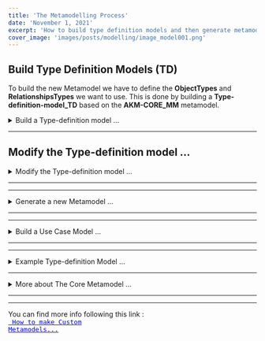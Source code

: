 ```yaml
---
title: 'The Metamodelling Process'
date: 'November 1, 2021'
excerpt: 'How to build type definition models and then generate metamodels.'
cover_image: 'images/posts/modelling/image_model001.png'
---
```


## Build Type Definition Models (TD)

To build the new Metamodel we have to define the **ObjectTypes** and **RelationshipsTypes** we want to use.
This is done by building a **Type-definition-model_TD** based on the **AKM-CORE_MM** metamodel. 

<details>  <summary>Build a Type-definition model ...</summary>

... 

### Create Initial Containers ...

<details>  <summary>Create Initial Containers ...</summary>


Let us start with an empty model and the built-in ***AKM-Core_MM*** metamodel:

![Initial page with blank modelling area and AKM-Core_MM types in the Palette](/images/posts/modelling/image_model001.png)

The left pane contains the object types in the initial metamodel, that the user can use to build a type definition model.


From the Palette (left pane) drag the ***Container*** type and drop it into the Modelling area.

Click on the name and edit ***name*** ( Name it  ***"Domain Types"*** i.e. ***"Bikerental Types"***).

Right-Click the object to edit  ***description***.


<a href="images/help/Demo-InitialContainers.png" target="_blank">
<code style="color: blue"> 
<font size="2" weight="bold">

![Create EntityType](images/help/Demo-InitialContainers.png)

</font>
</code>
Click on the picture to open in New Tab!</a>

</details>

---

### Create EntityTypes ...

<details>  <summary>Create EntityTypes ...</summary>

From the Palette (left pane) drag the ***EntityType*** and drop it into the Container ***"Domain" Types***. Click on the name and edit ***name***.
Right-Click the object to edit  ***description*** and ***proposedType***.

The attribute "proposedType" is used to give the Concept-/ Information-object a proposed TypeName.

<a href="images/help/Create-EntityType.png" target="_blank">
<code style="color: blue"> <font size="2" weight="bold">
![Create EntityType](images/help/Create-EntityType.png)</font>
</code>
Click on the picture to open in New Tab!</a>
</details>

---

### Add Tasks and Role ....

<details>  <summary>Add Tasks and Role ...</summary>

In the  Palette > ***Additional Metamodels*** (lower left pane) select AKM-IRTV_MM metamodel.

From this Palette drag the ***Task*** object-type and drop it into the Container ***"Tasks and Roles"***. Click on the name and edit ***name***.
Right-Click the object to edit  ***description*** and ***proposedType***.

Connect the ***Task*** object with the appropriate ***EntityType***, using ***refertsTo*** relationship.

Drag and drop a ***Role*** object and connect with the ***Task***, using ***performs*** relationship.

##### Example figur:

<a href="images/help/Demo-TypesTasksRoles1.png" target="_blank">

<code style="color: blue"> <font size="2" weight="bold">
![Add Roles and Tasks](images/help/Demo-TypesTasksRoles1.png)</font>
</code>
Click on the picture to open in New Tab!</a>

</details>

---

### Add Properties ...

<details>  <summary>Add Properties ...</summary>

From the Palette (left pane) drag the ***Property*** type and drop it into the Container ***"Domain" Types***. Click on the name and edit ***name***.
Right-Click the object to edit  ***description***.

<a href="images/help/Add-Property.png" target="_blank">
<code style="color: blue"> <font size="2" weight="bold">![Create EntityType](images/help/Add-Property.png)</font></code>
Click on the picture to open in New Tab!</a>

</details>

---

### Add Values ...

<details>  <summary>Add Values ...</summary>

From the Palette (left pane) drag the ***Value*** type and drop it into the Container ***"Domain" Types***. Click on the name and edit ***name***.
Right-Click the object to edit  ***description***.

<a href="images/help/Add-Value.png" target="_blank">
<code style="color: blue"> <font size="2" weight="bold">![Create EntityType](images/help/Add-Value.png)</font></code>
Click on the picture to open in New Tab!</a>

</details>

---

### Add Fieldtype ...

<details>  <summary>Add Fieldtype ...</summary>

From the Palette (left pane) drag the ***Fieldtype*** type and drop it into the Container ***"Domain" Types***. Click on the name and edit ***name***.
Right-Click the object to edit  ***description***.

<a href="images/help/Add-Fieldtype.png" target="_blank">
<code style="color: blue"> <font size="2" weight="bold">![Create EntityType](images/help/Add-Fieldtype.png)</font></code>
Click on the picture to open in New Tab!</a>

</details>

---

### Add InputPattern ...

<details>  <summary>Add InputPattern ...</summary>

From the Palette (left pane) drag the ***InputPattern*** type and drop it into the Container ***"Domain" Types***. Click on the name and edit ***name***.
Right-Click the object to edit  ***description***.

<a href="images/help/Add-InputPattern.png" target="_blank">
<code style="color: blue"> <font size="2" weight="bold">![Create EntityType](images/help/Add-InputPattern.png)</font></code>
Click on the picture to open in New Tab!</a>

</details>

---

### Add ViewFormat ...

<details>  <summary>Add ViewFormat ...</summary>

From the Palette (left pane) drag the ***ViewFormat*** type and drop it into the Container ***"Domain" Types***. Click on the name and edit ***name***.
Right-Click the object to edit  ***description***.

<a href="images/help/Add-ViewFormat.png" target="_blank">
<code style="color: blue"> <font size="2" weight="bold">![Create EntityType](images/help/Add-ViewFormat.png)</font></code>
Click on the picture to open in New Tab!</a>

</details>

---


### Add Metamodel Object ...

<details>  <summary>Add Metamodel Object ...</summary>

From the Palette (left pane) drag the ***Metamodel*** type and drop outside the Container ***"Domain" Types***. Click on the name and edit ***name***.
Right-Click the object to edit ***description***.

Drag a relationship with type ***contains*** from til ***Metamodel*** object to the EntityType objects to be included in the new Metamodel.

<a href="images/help/Add-Metamodel.png" target="_blank">
<code style="color: blue"> <font size="2" weight="bold">![Create EntityType](images/help/Add-Metamodel.png)</font></code>
Click on the picture to open in New Tab!</a>

</details>

</details>

---

## Modify the Type-definition model ...

<details>  <summary>Modify the Type-definition model ...</summary>

If we want to change something in the Metamodel, we go back to the ***Type definition model***, do necessary changes, and then re-generate the metamodel.

If we i.e. want to add symbols and colors to the types, we go back to the  ***Type definition model*** to add view specifications, and re-generate the metamodel.

The view specifications are done by editing “*Object View*” of the “*EntityType*” objects and by editing “*Relationship View*” of the “*relationshipType*” relationships. 


<a href="images/help/Add-Metamodel.png" target="_blank">
<code style="color: blue"> <font size="2" weight="bold">![Create EntityType](images/help/Add-Metamodel.png)</font></code>
Click on the picture to open in New Tab!</a>

---
---

<details>  <summary>Modifying object and relationship views ...</summary>

How objects and relationships appear in the model when they are created is decided by the typeview definitions of the respective types. The appearance in the model can be overridden by defining object and relationship views. 

The objectview of the person “*Me*” looks like this:

![alt text](/images/posts/modelling/image_model007.png)

We see that we can modify the fillcolor of the object, the “*strokecolor*”, the “*icon*” as so on, and then give the object a specialized look that differs from the default appearance. 

We can do the same with relationships, and modify the color, the arrowheads, and so on, when we want to deviate from the default. 

</details>


</details>

---
---


<details>  <summary>Generate a new Metamodel ...</summary>

The first time you want to generate a metamodel from the type definition model, there are a few things you need to do:

Generate the metamodel content by right clicking the background and choose “***Generate Metamodel***”. 

Follow the dialog questions:

- “***Do you want to exclude system types***”? Click ***Ok***.
- “***Select Target Metamodel***”. Confirm the metamodel in the list.  

You should then get the message: “***Target metamodel has been successfully generated!***”.

Now it is time to verify your metamodel, to see if you are able to build the desired model based on the type definitions you just created.
(see next step)

</details>

---
---

<details>  <summary>Build a Use Case Model ...</summary>

To verify our new generated Metamodel, we will build a Use-case model, using the object types:   *person*, *house*, *apartment* and *car*, with relationship types "*owns*" and "*rents*" as shown below.

![Metamodel Person, Car, House, Apartment](/images/posts/modelling/image_model002.png)


<details>  <summary>Create a new model ...</summary>

You create the new model by right clicking the background and choose “*New Model*” in the popup menu. You will be asked to select a metamodel – select the one you just generated.

Then you will be asked for a model name and a modelview name. When the model has been created, open the new model by selecting the modelname in the pulldown dialog "*Model:*" ***in the top right corner of the AKMM window***. 

The object types in the metamodel you created should now appear in the Palette as object types in the left pane, and you should be ready to build a new model. 

The left pane contains the 4 Object-types defined in the Type-definition Model, plus the "*Generic*" and "*Container*" types, which are found in all metamodels used for modeling in AKMM. 

![Inital modelarea](/images/posts/modelling/image_model003.png)

</details>


<details>  <summary>Modelling ...</summary>

We build our model by first dragging and dropping first "*Person*" and then "*Car*". We click on each of them to edit their names:

![alt text](/images/posts/modelling/image_model004.png)

Then when we draw a relationship between the two objects, we are asked to choose a relationship type: 

![alt text](/images/posts/modelling/image_model005.png)

We choose ***owns*** in the modal dialog that pops up, clicks on ***Done*** and the relationship is created. (If you click on the “*x*” in the top right corner of the dialog, the operation is canceled.)

We continue modeling objects and relationships and may end up with a model like this:

![alt text](/images/posts/modelling/image_model006.png)


### Modifying object and relationship views

How objects and relationships is visualized in the model (icon, fillcolor, framecolor, etc.) is defined in the typeview definitions for each the type. The appearance can be overridden by defining objectviews and relationshipviews.


The objectview of the person “*Me*” looks like this:

![alt text](/images/posts/modelling/image_model007.png)

We see that we can modify the fillcolor of the object, the “*strokecolor*”, the “*icon*” as so on, and then give the object a specialized look that differs from the default appearance. 

We can do the same with relationships, and modify the color, the arrowheads, and so on, when we want to deviate from the default. 


</details>


![alt text](/images/posts/modelling/image_model0371.png)

</details>

---
---

<details>  <summary>Example Type-definition Model ...</summary>

### The example

In this chapter we will use an example metamodel as defined below. It has four different object types, "*Person*", "*House*", "*Apartment*" and "*Car*", with relationship types "*owns*" and "*rents*" as shown in the next model diagram.

There are four “*EntityType*” objects, each representing an object type in the intended new metamodel. Their names are the planned object type names.
There are six “*isRelatedTo*” relationships, each representing a relationship type in the new metamodel. Each “*isRelatedTo*” relationship is renamed to its planned relationship type names. These are the names you see in the diagram.

![alt text](/images/posts/modelling/image_model031.png)

This small type definition model is enough to generate a new metamodel, that will allow you to model people, houses, apartments and cars, and link them together with the appropriate relationships. 

</details>

---
<details><summary>More about The Core Metamodel ...</summary>

## AKM-CORE_MM Metamodel

![image001](images/posts/CustomMeta/Picture1.png)

## Links

You can find more info following this link : 
<a href="/helpblog/002-BuildCustomMetamodels#AKMM%20Help" target="_blank">

<code style="color: blue"> <font size="2" weight="bold"> How to make Custom Metamodels...</font></code>

</span></a> 

</details>

---
---


You can find more info following this link : 
<a href="http://localhost:3000/helpblog/002-BuildCustomMetamodels#AKMM%20Help" target="_blank"><code style="color: blue"> <font size="2" weight="bold"> How to make Custom Metamodels...</font></code>
</span></a>

</details>
